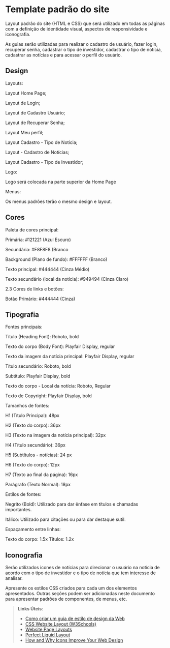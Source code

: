 # Template padrão do site

Layout padrão do site (HTML e CSS) que será utilizado em todas as páginas com a definição de identidade visual, aspectos de responsividade e iconografia.

As guias serão utilizadas para realizar o cadastro de usuário, fazer login, recuperar senha, cadastrar o tipo de investidor, cadastrar o tipo de notícia, cadastrar as notícias e para acessar o perfil do usuário.

## Design

Layouts:

Layout Home Page; 

Layout de Login; 

Layout de Cadastro Usuário; 

Layout de Recuperar Senha; 

Layout Meu perfil; 

Layout Cadastro - Tipo de Notícia; 

Layout - Cadastro de Notícias; 

Layout Cadastro - Tipo de Investidor; 

Logo:

Logo será colocada na parte superior da Home Page

Menus:

Os menus padrões terão o mesmo design e layout.

## Cores

Paleta de cores principal:

Primária: #121221 (Azul Escuro)

Secundária: #F8F8F8 (Branco

Background (Plano de fundo): #FFFFFF (Branco)

Texto principal: #444444 (Cinza Médio)

Texto secundário (local da notícia): #949494 (Cinza Claro)

2.3 Cores de links e botões:

Botão Primário: #444444 (Cinza)


## Tipografia

Fontes principais:

Título (Heading Font): Roboto, bold

Texto do corpo (Body Font): Playfair Display, regular

Texto da imagem da notícia principal: Playfair Display, regular

Título secundário: Roboto, bold

Subtítulo: Playfair Display, bold

Texto do corpo - Local da notícia: Roboto, Regular

Texto de Copyright: Playfair Display, bold


Tamanhos de fontes:

H1 (Título Principal): 48px

H2 (Texto do corpo): 36px

H3 (Texto na imagem da notícia principal): 32px

H4 (Título secundário): 36px

H5 (Subtítulos - notícias): 24 px

H6 (Texto do corpo): 12px

H7 (Texto ao final da página): 16px

Parágrafo (Texto Normal): 18px

Estilos de fontes:

Negrito (Bold): Utilizado para dar ênfase em títulos e chamadas importantes.

Itálico: Utilizado para citações ou para dar destaque sutil.

Espaçamento entre linhas:

Texto do corpo: 1.5x
Títulos: 1.2x


## Iconografia

Serão utilizados icones de notícias para direcionar o usuário na notícia de acordo com o tipo de investidor e o tipo de notícia que tem interesse de analisar.

Apresente os estilos CSS criados para cada um dos elementos apresentados.
Outras seções podem ser adicionadas neste documento para apresentar padrões de componentes, de menus, etc.


> **Links Úteis**:
>
> -  [Como criar um guia de estilo de design da Web](https://edrodrigues.com.br/blog/como-criar-um-guia-de-estilo-de-design-da-web/#)
> - [CSS Website Layout (W3Schools)](https://www.w3schools.com/css/css_website_layout.asp)
> - [Website Page Layouts](http://www.cellbiol.com/bioinformatics_web_development/chapter-3-your-first-web-page-learning-html-and-css/website-page-layouts/)
> - [Perfect Liquid Layout](https://matthewjamestaylor.com/perfect-liquid-layouts)
> - [How and Why Icons Improve Your Web Design](https://usabilla.com/blog/how-and-why-icons-improve-you-web-design/)
